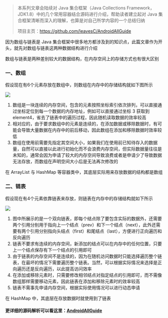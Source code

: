 > 本系列文章会陆续对  Java 集合框架（Java Collections Framework，JDK1.8）中的几个常用容器结合源码进行介绍，帮助读者建立起对 Java 集合框架清晰而深入的理解，也算是对自己所学内容的一个总结归纳
>
> 项目主页：https://github.com/leavesC/AndroidAllGuide

因为数组与链表是 Java 集合框架中很多地方都涉及到的知识点，此篇文章作为开头，就先对数组与链表这两种数据结构进行介绍

数组与链表是两种差别较大的数据结构，在内存空间上的存储方式也有很大区别

### 一、数组

假设现在有6个元素存放在数组中，则数组在内存中的存储结构就如下图所示

![](https://upload-images.jianshu.io/upload_images/2552605-101fece27df268ed.png?imageMogr2/auto-orient/strip%7CimageView2/2/w/1240)

1. 数组是一块连续的内存空间，包含的元素按照坐标索引依次排列，可以直接通过坐标定位到每一个数据的内存地址，例如可以直接通过坐标 3 获取到 element4，省去了链表中的遍历过程，因此随机读取数据的效率较高
2. 相对应的，由于要求数组中的元素是连续的，在添加数据或移除数据时，有可能会导致大量数据在内存中的前后移动，因此数组在添加和移除数据时效率较低
3. 数组在使用前需要先指定其空间大小，如果我们在使用前已知待存入的数据量，自然可以直接以此进行初始化而不会浪费内存空间，但实际数据量往往是未知的，通常会因为申请了较大的内存空间导致浪费或者是申请少了导致数据无法存放，而数组在声明空间大小后是无法再次修改的

在 ArrayList 与 HashMap 等容器类中，其底层实际用来存放数据的结构都是数组

### 二、链表

假设现在有4个元素依靠链表来存放，则链表在内存中的存储结构就如下所示

![](https://upload-images.jianshu.io/upload_images/2552605-e837d07770d9f838.png?imageMogr2/auto-orient/strip%7CimageView2/2/w/1240)

1. 图中所展示的是一个双向链表，即每个结点除了要包含实际的数据外，还需要两个引用分别用于指向上一个结点（prev）和下一个结点（next），此外还需要有两个引用分别指向头结点（first）和尾结点（last），方便进行正向遍历和反向遍历
2. 链表不要求有连续的内存空间，新添加的结点可以在内存中的任何位置，只要上一个结点保存有下一个结点的引用即可
3. 由于链表的内存空间不是连续的，因为在随机访问数据时只能选择遍历整个链表，在最坏的情况下需要遍历整个链表。当然，可以根据实际情况来选择是正向遍历还是反向遍历，以此提高访问效率
4. 在添加或移除元素时，只需要修改相邻结点对指定结点的引用即可，而不需像数组那样需要移动元素，因此链表在添加和移除元素时的效率较高
5. 链表不需事先申请内存空间，根据实际使用情况可以进行动态申请

在 HashMap 中，其底层在存放数据时就使用到了链表

#### 更详细的源码解析可以看这里：[AndroidAllGuide](https://github.com/leavesC/AndroidAllGuide)